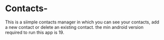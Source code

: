 # Contacts-
This is a  siimple contacts manager in which you can see your contacts, add a new contact or delete an existing contact. 
the min android version required to run this app is 19.

